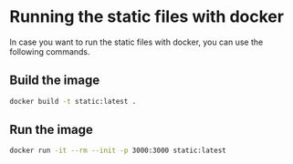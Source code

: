 # Running the static files with docker
In case you want to run the static files with docker, you can use the following commands.

## Build the image
```bash
docker build -t static:latest .
```
## Run the image
```bash
docker run -it --rm --init -p 3000:3000 static:latest
```